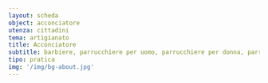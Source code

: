 ```yaml
---
layout: scheda
object: acconciatore
utenza: cittadini
tema: artigianato
title: Acconciatore
subtitle: barbiere, parrucchiere per uomo, parrucchiere per donna, parrucchiere misto, pettinatrice, coiffeur, salone
tipo: pratica
img: '/img/bg-about.jpg'
---
```

